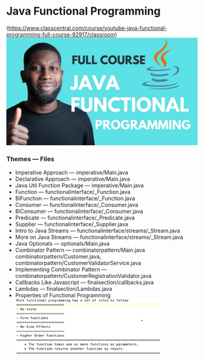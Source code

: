 # Java Functional Programming
(https://www.classcentral.com/course/youtube-java-functional-programming-full-course-92917/classroom)
![](readme_assets/envelope.jpg)
### Themes — Files
* Imperative Approach — imperative/Main.java
* Declarative Approach — imperative/Main.java
* Java Util Function Package — imperative/Main.java
* Function — functionalinterface/_Function.java
* BiFunction — functionalinterface/_Function.java
* Consumer — functionalinterface/_Consumer.java
* BiConsumer — functionalinterface/_Consumer.java
* Predicate — functionalinterface/_Predicate.java
* Supplier — functionalinterface/_Supplier.java
* Intro to Java Streams — functionalinterface/streams/_Stream.java
* More on Java Streams — functionalinterface/streams/_Stream.java
* Java Optionals — optionals/Main.java
* Combinator Pattern — combinatorpattern/Main.java<br>
  combinatorpattern/Customer.java,<br>
  combinatorpattern/CustomerValidatorService.java
* Implementing Combinator Pattern — combinatorpattern/CustomerRegistrationValidator.java
* Callbacks Like Javascript — finalsection/callbacks.java
* Lambdas — finalsection/Lambdas.java
* Properties of Functional Programming<br>
  <img src="./readme_assets/rules_of_functionl_programming.png" width="80%"/><p>
